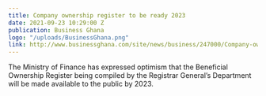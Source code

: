 ```yaml
---
title: Company ownership register to be ready 2023
date: 2021-09-23 10:29:00 Z
publication: Business Ghana
logo: "/uploads/BusinessGhana.png"
link: http://www.businessghana.com/site/news/business/247000/Company-ownership-register-to-be-ready-2023-%E2%80%94-Finance-Ministry
---
```


The Ministry of Finance has expressed optimism that the Beneficial Ownership Register being compiled by the Registrar General’s Department will be made available to the public by 2023.